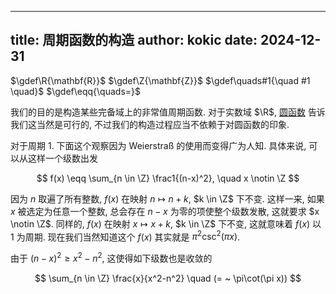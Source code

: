 
---
title: 周期函数的构造
author: kokic
date: 2024-12-31
---

$\gdef\R{\mathbf{R}}$
$\gdef\Z{\mathbf{Z}}$
$\gdef\quads#1{\quad #1 \quad}$
$\gdef\eqq{\quads=}$

我们的目的是构造某些完备域上的非常值周期函数. 对于实数域 $\R$, [圆函数](/circular-curve) 告诉我们这当然是可行的, 不过我们的构造过程应当不依赖于对圆函数的印象. 

对于周期 $1$. 下面这个观察因为 Weierstraß 的使用而变得广为人知. 具体来说, 可以从这样一个级数出发

$$ f(x) \eqq \sum_{n \in \Z} \frac1{(n-x)^2}, \quad x \notin \Z $$

因为 $n$ 取遍了所有整数, $f(x)$ 在映射 $n \mapsto n + k$, $k \in \Z$ 下不变. 这样一来, 如果 $x$ 被选定为任意一个整数, 总会存在 $n-x$ 为零的项使整个级数发散, 这就要求 $x \notin \Z$. 同样的, $f(x)$ 在映射 $x \mapsto x + k$, $k \in \Z$ 下不变, 这就意味着 $f(x)$ 以 $1$ 为周期. 现在我们当然知道这个 $f(x)$ 其实就是 $\pi^2\csc^2(\pi x)$. 

由于 $(n-x)^2 \ge x^2-n^2$, 这使得如下级数也是收敛的 

$$ \sum_{n \in \Z} \frac{x}{x^2-n^2} \quad (= ~ \pi\cot(\pi x)) $$

